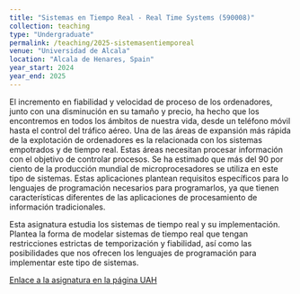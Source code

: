 ```yaml
---
title: "Sistemas en Tiempo Real - Real Time Systems (590008)"
collection: teaching
type: "Undergraduate"
permalink: /teaching/2025-sistemasentiemporeal
venue: "Universidad de Alcala"
location: "Alcala de Henares, Spain"
year_start: 2024
year_end: 2025
---
```


El incremento en fiabilidad y velocidad de proceso de los ordenadores, junto con una disminución en su tamaño y precio, ha hecho que los encontremos en todos los ámbitos de nuestra vida, desde un teléfono móvil hasta el control del tráfico aéreo. Una de las áreas de expansión más rápida de la explotación de ordenadores es la relacionada con los sistemas empotrados y de tiempo real. Estas áreas necesitan procesar información con el objetivo de controlar procesos. Se ha estimado que más del 90 por ciento de la producción mundial de microprocesadores se utiliza en este tipo de sistemas. Estas aplicaciones plantean requisitos específicos para lo lenguajes de programación necesarios para programarlos, ya que tienen características diferentes de las aplicaciones de procesamiento de información tradicionales.  


Esta asignatura estudia los sistemas de tiempo real y su implementación. Plantea la forma de modelar sistemas de tiempo real que tengan restricciones estrictas de temporización y fiabilidad, así como las posibilidades que nos ofrecen los lenguajes de programación para implementar este tipo de sistemas.  

[Enlace a la asignatura en la página UAH](https://www.uah.es/es/estudios/estudios-oficiales/grados/asignatura/Sistemas-en-Tiempo-Real-590008/)
